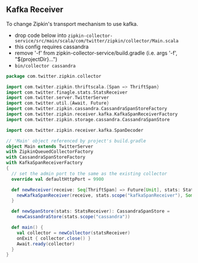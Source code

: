 ## Kafka Receiver

To change Zipkin's transport mechanism to use kafka.
 * drop code below into `zipkin-collector-service/src/main/scala/com/twitter/zipkin/collector/Main.scala`
 * this config requires cassandra
 * remove '-f' from zipkin-collector-service/build.gradle (i.e. args '-f', "${projectDir}...")
 * ```bin/collector cassandra```


```scala
package com.twitter.zipkin.collector

import com.twitter.zipkin.thriftscala.{Span => ThriftSpan}
import com.twitter.finagle.stats.StatsReceiver
import com.twitter.server.TwitterServer
import com.twitter.util.{Await, Future}
import com.twitter.zipkin.cassandra.CassandraSpanStoreFactory
import com.twitter.zipkin.receiver.kafka.KafkaSpanReceiverFactory
import com.twitter.zipkin.storage.cassandra.CassandraSpanStore

import com.twitter.zipkin.receiver.kafka.SpanDecoder

// 'Main' object referenced by project's build.gradle
object Main extends TwitterServer
with ZipkinQueuedCollectorFactory
with CassandraSpanStoreFactory
with KafkaSpanReceiverFactory
{
  // set the admin port to the same as the existing collector
  override val defaultHttpPort = 9900

  def newReceiver(receive: Seq[ThriftSpan] => Future[Unit], stats: StatsReceiver): SpanReceiver = {
    newKafkaSpanReceiver(receive, stats.scope("kafkaSpanReceiver"), Some(new SpanDecoder()), new SpanDecoder())
  }

  def newSpanStore(stats: StatsReceiver): CassandraSpanStore =
    newCassandraStore(stats.scope("cassandra"))

  def main() {
    val collector = newCollector(statsReceiver)
    onExit { collector.close() }
    Await.ready(collector)
  }
}
```
